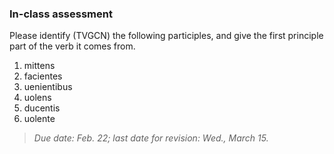 ### In-class assessment

Please identify (TVGCN) the following participles, and give the first principle part of the verb it comes from.

1. mittens
2. facientes
3. uenientibus
4. uolens
5. ducentis
6. uolente

> *Due date:  Feb. 22; last date for revision: Wed., March 15.*